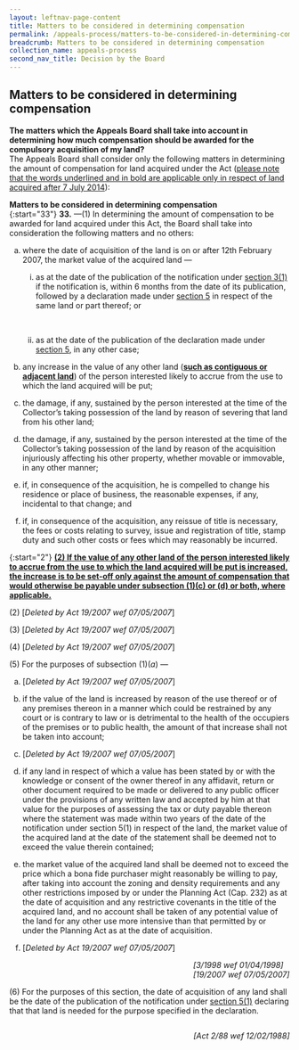 ```yaml
---
layout: leftnav-page-content
title: Matters to be considered in determining compensation
permalink: /appeals-process/matters-to-be-considered-in-determining-compensation/
breadcrumb: Matters to be considered in determining compensation
collection_name: appeals-process
second_nav_title: Decision by the Board 
---
```


<style>
  ol.alphabet {list-style-type: lower-alpha;}
  ol.roman {list-style-type: lower-roman;}
  ol li p.float{float: right;}
  p.float{float: right;}
</style>
Matters to be considered in determining compensation
---

**The matters which the Appeals Board shall take into account in determining how much compensation should be awarded for the compulsory acquisition of my land?**<br>
The Appeals Board shall consider only the following matters in determining the amount of compensation for land acquired under the Act (<u>please note that the words underlined and in bold are applicable only in respect of land acquired after 7 July 2014</u>):

**Matters to be considered in determining compensation**<br>
{:start="33"} 
**33.** —(1)  In determining the amount of compensation to be awarded for land acquired under this Act, the Board shall take into consideration the following matters and no others:

<ol class="alphabet">
  <li>
    <p>where the date of acquisition of the land is on or after 12th February 2007, the market value of the acquired land —</p>
    <ol class="roman">
      <li>
        <p>as at the date of the publication of the notification under <a href="https://sso.agc.gov.sg/Act/LAA1966?ProvIds=pr3-#pr3-">section 3(1)</a> if the notification is, within 6 months from the date of its publication, followed by a declaration made under <a href="https://sso.agc.gov.sg/Act/LAA1966?ProvIds=pr5-#pr5-">section 5</a> in respect of the same land or part thereof; or</p><br>
      </li>
      <li>
        <p>as at the date of the publication of the declaration made under <a href="https://sso.agc.gov.sg/Act/LAA1966?ProvIds=pr5-#pr5-">section 5</a>, in any other case;</p>
      </li>
    </ol>
  </li>
  <li>
    <p>any increase in the value of any other land (<u><b>such as contiguous or adjacent land</b></u>) of the person interested likely to accrue from the use to which the land acquired will be put;</p>
  </li>
  <li>
    <p>the damage, if any, sustained by the person interested at the time of the Collector’s taking possession of the land by reason of severing that land from his other land;</p>
  </li>
  <li>
    <p>the damage, if any, sustained by the person interested at the time of the Collector’s taking possession of the land by reason of the acquisition injuriously affecting his other property, whether movable or immovable, in any other manner;</p>
  </li>
  <li>
    <p>if, in consequence of the acquisition, he is compelled to change his residence or place of business, the reasonable expenses, if any, incidental to that change; and</p>
  </li>
  <li>
    <p>if, in consequence of the acquisition, any reissue of title is necessary, the fees or costs relating to survey, issue and registration of title, stamp duty and such other costs or fees which may reasonably be incurred.</p>
  </li> 
</oL>

{:start="2"} 
<b><u>(2) If the value of any other land of the person interested likely to accrue from the use to which the land acquired will be put is increased, the increase is to be set-off only against the amount of compensation that would otherwise be payable under subsection (1)(c) or (d) or both, where applicable.</u></b><br>

<p>(2) [<i>Deleted by Act 19/2007 wef 07/05/2007</i>]</p>

<p>(3) [<i>Deleted by Act 19/2007 wef 07/05/2007</i>]</p>

<p>(4) [<i>Deleted by Act 19/2007 wef 07/05/2007</i>]</p>

<p>(5)  For the purposes of subsection (1)(<i>a</i>) —</p>

<ol class="alphabet">
  <li>
    <p>[<i>Deleted by Act 19/2007 wef 07/05/2007</i>]</p>
  </li>
  <li>
    <p>if the value of the land is increased by reason of the use thereof or of any premises thereon in a manner which could be restrained by any court or is contrary to law or is detrimental to the health of the occupiers of the premises or to public health, the amount of that increase shall not be taken into account;</p>
  </li>
  <li>
    <p>[<i>Deleted by Act 19/2007 wef 07/05/2007</i>]</p>
  </li>
  <li>
    <p>if any land in respect of which a value has been stated by or with the knowledge or consent of the owner thereof in any affidavit, return or other document required to be made or delivered to any public officer under the provisions of any written law and accepted by him at that value for the purposes of assessing the tax or duty payable thereon where the statement was made within two years of the date of the notification under section 5(1) in respect of the land, the market value of the acquired land at the date of the statement shall be deemed not to exceed the value therein contained;</p>
  </li>
  <li>
    <p>the market value of the acquired land shall be deemed not to exceed the price which a bona fide purchaser might reasonably be willing to pay, after taking into account the zoning and density requirements and any other restrictions imposed by or under the Planning Act (Cap. 232) as at the date of acquisition and any restrictive covenants in the title of the acquired land, and no account shall be taken of any potential value of the land for any other use more intensive than that permitted by or under the Planning Act as at the date of acquisition.</p>
  </li>
  <li>
    [<i>Deleted by Act 19/2007 wef 07/05/2007</i>]<br>
    <p class="float"><i>[3/1998 wef 01/04/1998]<br>[19/2007 wef 07/05/2007]</i></p><br>
  </li>
</ol><br>

<p>(6) For the purposes of this section, the date of acquisition of any land shall be the date of the publication of the notification under <a href="https://sso.agc.gov.sg/Act/LAA1966?ProvIds=pr5-#pr5-">section 5(1)</a> declaring that that land is needed for the purpose specified in the declaration.</p>

<p class="float"><i>[Act 2/88 wef 12/02/1988]</i></p>
